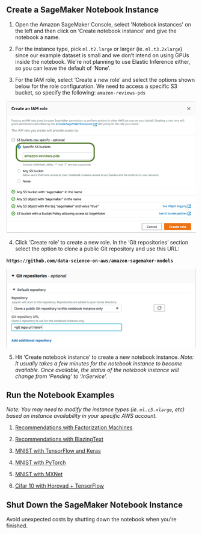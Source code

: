 ## Create a SageMaker Notebook Instance
1. Open the Amazon SageMaker Console, select 'Notebook instances' on the left and then click on ‘Create notebook instance’ and give the notebook a name. 

2. For the instance type, pick `ml.t2.large` or larger (ie. `ml.t3.2xlarge`) since our example dataset is small and we don’t intend on using GPUs inside the notebook.  We're not planning to use Elastic Inference either, so you can leave the default of ‘None’.

3. For the IAM role, select ‘Create a new role’ and select the options shown below for the role configuration.  We need to access a specific S3 bucket, so specify the following:  `amazon-reviews-pds`

![Amazon SageMaker IAM Role](/img/sm-keras-1.png)

4. Click ‘Create role’ to create a new role. In the ‘Git repositories’ section select the option to clone a public Git repository and use this URL: 

**`https://github.com/data-science-on-aws/amazon-sagemaker-models`**

![Amazon SageMaker Git Repo](/img/sm-keras-git.png)

5. Hit ‘Create notebook instance’ to create a new notebook instance.  _Note: It usually takes a few minutes for the notebook instance to become available. Once available, the status of the notebook instance will change from ‘Pending’ to ‘InService’._

## Run the Notebook Examples
_Note:  You may need to modify the instance types (ie. `ml.c5.xlarge`, etc) based on instance availability in your specific AWS account._

1. [Recommendations with Factorization Machines](factorization/)

2. [Recommendations with BlazingText](blazingtext/)

3. [MNIST with TensorFlow and Keras](tensorflow/)

4. [MNIST with PyTorch](pytorch/)

5. [MNIST with MXNet](mxnet/)

6. [Cifar 10 with Horovad + TensorFlow](horovod/)

## Shut Down the SageMaker Notebook Instance
Avoid unexpected costs by shutting down the notebook when you're finished.
